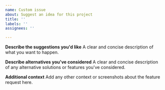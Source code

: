 ```yaml
---
name: Custom issue
about: Suggest an idea for this project
title: ''
labels: ''
assignees: ''

---
```


**Describe the suggestions you'd like**
A clear and concise description of what you want to happen.

**Describe alternatives you've considered**
A clear and concise description of any alternative solutions or features you've considered.

**Additional context**
Add any other context or screenshots about the feature request here.
